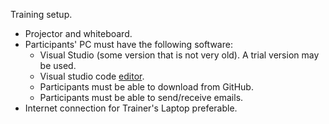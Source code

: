 Training setup.
* Projector and whiteboard.
* Participants' PC must have the following software:
	- Visual Studio (some version that is not very old). A trial version may be used.
	- Visual studio code [editor](https://code.visualstudio.com/).
	- Participants must be able to download from GitHub.
	- Participants must be able to send/receive emails.
* Internet connection for Trainer's Laptop preferable.